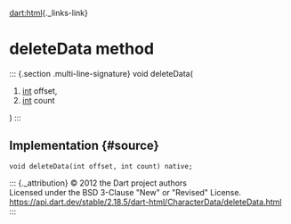 [dart:html](../../dart-html/dart-html-library){._links-link}

deleteData method
=================

::: {.section .multi-line-signature}
void deleteData(

1.  [int](../../dart-core/int-class) offset,
2.  [int](../../dart-core/int-class) count

)
:::

Implementation {#source}
--------------

``` {.language-dart data-language="dart"}
void deleteData(int offset, int count) native;
```

::: {._attribution}
© 2012 the Dart project authors\
Licensed under the BSD 3-Clause \"New\" or \"Revised\" License.\
<https://api.dart.dev/stable/2.18.5/dart-html/CharacterData/deleteData.html>
:::
